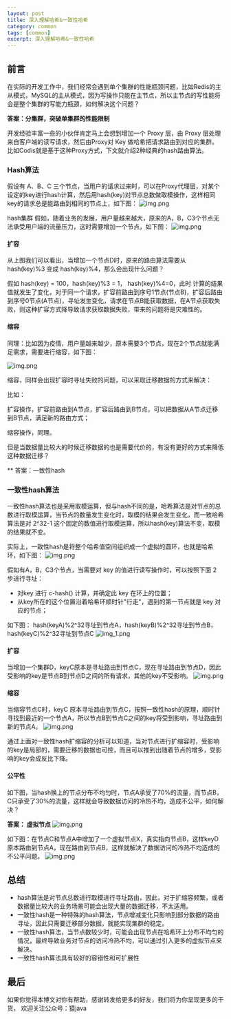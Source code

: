 ```yaml
---
layout: post
title: 深入理解哈希&一致性哈希
category: common
tags: [common]
excerpt: 深入理解哈希&一致性哈希
---
```


## 前言
在实际的开发工作中，我们经常会遇到单个集群的性能瓶颈问题，比如Redis的主从模式，MySQL的主从模式，因为写操作只能在主节点，所以主节点的写性能将会是整个集群的写能力瓶颈，如何解决这个问题？

**答案：分集群，突破单集群的性能限制**

开发经验丰富一些的小伙伴肯定马上会想到增加一个 Proxy 层，由 Proxy 层处理来自客户端的读写请求，然后由Proxy对 Key 做哈希把请求路由到对应的集群。比如Codis就是基于这种Proxy方式，下文就介绍2种经典的hash路由算法。

### Hash算法
假设有 A、B、C 三个节点，当用户的请求过来时，可以在Proxy代理层，对某个设定的key进行hash计算，然后用hash(key)对节点总数做取模操作，这样相同key的请求总是能路由到相同的节点上，如下图：
![img.png](https://yuanjava.cn/assets/md/hash/img.png)

hash集群
假如，随着业务的发展，用户量越来越大，原来的A，B，C3个节点无法承受用户端的流量压力，这时需要增加一个节点，如下图：
![img.png](https://yuanjava.cn/assets/md/hash/2.png)

#### 扩容
从上图我们可以看出，当增加一个节点D时，原来的路由算法需要从 hash(key)%3 变成 hash(key)%4，那么会出现什么问题？

假如 hash(key) = 100，hash(key)%3 = 1， hash(key)%4=0，此时 计算的结果值就发生了变化，对于同一个请求，扩容前路由到序号1节点(节点B)，扩容后路由到序号0节点(A节点)，寻址发生变化，请求在节点B能获取数据，在A节点获取失败，则这种扩容方式降导致请求获取数据失败，带来的问题将是灾难性的。

#### 缩容
同理：比如因为疫情，用户量越来越少，原本需要3个节点，现在2个节点就能满足需求，需要进行缩容，如下图：

![img.png](https://yuanjava.cn/assets/md/hash/3.png)

缩容，同样会出现扩容时寻址失败的问题，可以采取迁移数据的方式来解决：

比如：

扩容操作，扩容前路由到A节点，扩容后路由到B节点，可以把数据从A节点迁移到B节点，满足新的路由方式；

缩容操作，同理。

但是当数据量比较大的时候迁移数据的也是需要代价的，有没有更好的方式来降低这种数据迁移？

** 答案：一致性hash

### 一致性hash算法
一致性hash算法也是采用取模运算，但与hash不同的是，哈希算法是对节点的总数进行取模运算，当节点的数量发生变化时，取模的结果会发生变化，而一致哈希算法是对 2^32-1 这个固定的数值进行取模运算，所以hash(key)算法不变，取模的结果就不变。

实际上，一致性hash是将整个哈希值空间组织成一个虚拟的圆环，也就是哈希环，如下图：
![img.png](https://yuanjava.cn/assets/md/hash/4.png)

假如有A，B，C3个节点，当需要对 key 的值进行读写操作时，可以按照下面 2 步进行寻址：

* 对key 进行 c-hash() 计算，并确定此 key 在环上的位置；
* 从key所在的这个位置沿着哈希环顺时针"行走"，遇到的第一节点就是 key 对应的节点；

如下图： hash(keyA)%2^32寻址到节点A，hash(keyB)%2^32寻址到节点B，hash(keyC)%2^32寻址到节点C
![img_1.png](https://yuanjava.cn/assets/md/hash/img_1.png)

#### 扩容
当增加一个集群D，keyC原本是寻址路由到节点C，现在寻址路由到节点D，因此受影响的key是节点B到节点D之间的所有请求，其他的key不受影响。
![img.png](https://yuanjava.cn/assets/md/hash/6.png)


#### 缩容
当缩容节点C时，keyC 原本寻址路由到节点C，按照一致性hash的原理，顺时针寻找到最近的一个节点A，所以节点B到节点C之间的key将受到影响，寻址路由到新的节点A。
![img.png](https://yuanjava.cn/assets/md/hash/5.png)

通过上面对一致性hash扩缩容的分析可以知道，当对节点进行扩缩容时，受影响的key是局部的，需要迁移的数据也可控，而且可以推到出随着节点的增多，受影响的key会成反比下降。

#### 公平性
如下图，当hash换上的节点分布不均匀时，节点A承受了70%的流量，而节点B，C只承受了30%的流量，这样就会导致数据访问的冷热不均，造成不公平，如何解决？

**答案： 虚拟节点**
![img.png](https://yuanjava.cn/assets/md/hash/7.png)

如下图：在节点C和节点A中增加了一个虚拟节点X，真实指向节点B，这样keyD原本路由到节点A，现在路由到节点B，这样就解决了数据访问的冷热不均造成的不公平问题。
![img.png](https://yuanjava.cn/assets/md/hash/8.png)

## 总结
* hash算法是对节点总数进行取模进行寻址路由，因此，对于扩缩容频繁，或者数据量比较大的业务场景可能会出现大量的数据迁移，不太适用。
* 一致性hash是一种特殊的hash算法，节点增减变化只影响到部分数据的路由寻址，因此只需要迁移部分数据，就能实现集群的稳定。
* 一致性hash算法，当节点数较少时，可能会出现节点在哈希环上分布不均匀的情况，最终导致业务对节点的访问冷热不均，可以通过引入更多的虚拟节点来解决。
* 一致性hash算法具有较好的容错性和可扩展性

## 最后
如果你觉得本博文对你有帮助，感谢转发给更多的好友，我们将为你呈现更多的干货， 欢迎关注公众号：猿java
